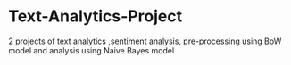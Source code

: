# Text-Analytics-Project
2 projects of text analytics ,sentiment analysis, pre-processing using BoW model and analysis using Naive Bayes model
